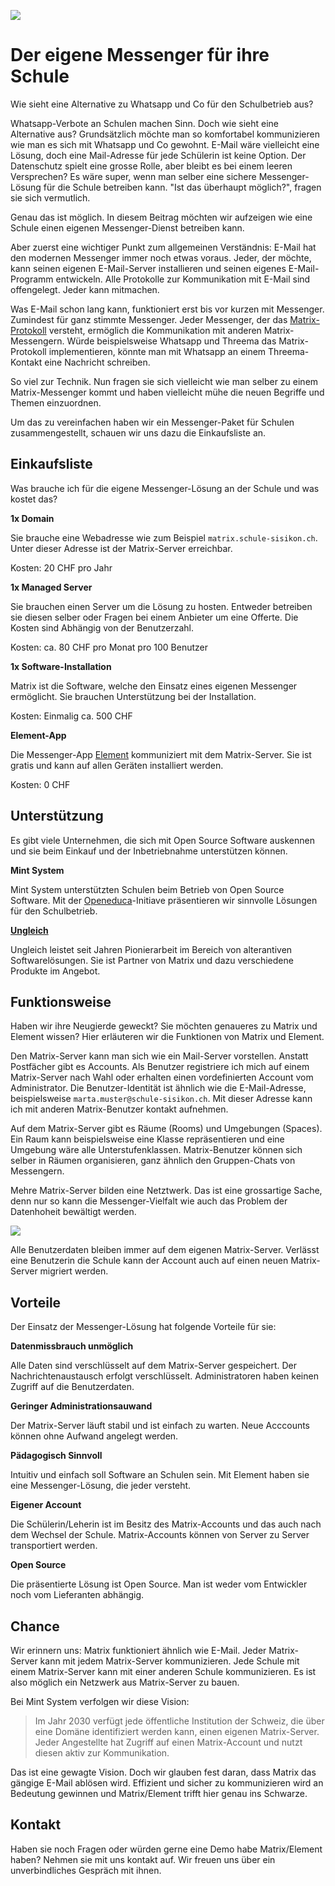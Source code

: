 ![](https://external-preview.redd.it/IZY_3R9NabammEUqD8mO5moNGrwZ8xZDWiHkpsF3tkQ.jpg?auto=webp&s=7d0570d233e76c862a39b0c65ef54a4ec971c92c)

# Der eigene Messenger für ihre Schule
Wie sieht eine Alternative zu Whatsapp und Co für den Schulbetrieb aus?

Whatsapp-Verbote an Schulen machen Sinn. Doch wie sieht eine Alternative aus? Grundsätzlich möchte man so komfortabel kommunizieren wie man es sich mit Whatsapp und Co gewohnt. E-Mail wäre vielleicht eine Lösung, doch eine Mail-Adresse für jede Schülerin ist keine Option. Der Datenschutz spielt eine grosse Rolle, aber bleibt es bei einem leeren Versprechen? Es wäre super, wenn man selber eine sichere Messenger-Lösung für die Schule betreiben kann. "Ist das überhaupt möglich?", fragen sie sich vermutlich.

Genau das ist möglich. In diesem Beitrag möchten wir aufzeigen wie eine Schule einen eigenen Messenger-Dienst betreiben kann.

Aber zuerst eine wichtiger Punkt zum allgemeinen Verständnis: E-Mail hat den modernen Messenger immer noch etwas voraus. Jeder, der möchte, kann seinen eigenen E-Mail-Server installieren und seinen eigenes E-Mail-Programm entwickeln. Alle Protokolle zur Kommunikation mit E-Mail sind offengelegt. Jeder kann mitmachen.

Was E-Mail schon lang kann, funktioniert erst bis vor kurzen mit Messenger. Zumindest für ganz stimmte Messenger. Jeder Messenger, der das [Matrix-Protokoll](https://matrix.org/) versteht, ermöglich die Kommunikation mit anderen Matrix-Messengern. Würde beispielsweise Whatsapp und Threema das Matrix-Protokoll implementieren, könnte man mit Whatsapp an einem Threema-Kontakt eine Nachricht schreiben.

So viel zur Technik. Nun fragen sie sich vielleicht wie man selber zu einem Matrix-Messenger kommt und haben vielleicht mühe die neuen Begriffe und Themen einzuordnen.

Um das zu vereinfachen haben wir ein Messenger-Paket für Schulen zusammengestellt, schauen wir uns dazu die Einkaufsliste an.

## Einkaufsliste

Was brauche ich für die eigene Messenger-Lösung an der Schule und was kostet das?

**1x Domain**

Sie brauche eine Webadresse wie zum Beispiel `matrix.schule-sisikon.ch`. Unter dieser Adresse ist der Matrix-Server erreichbar.

Kosten: 20 CHF pro Jahr

**1x Managed Server**

Sie brauchen einen Server um die Lösung zu hosten. Entweder betreiben sie diesen selber oder Fragen bei einem Anbieter um eine Offerte. Die Kosten sind Abhängig von der Benutzerzahl.

Kosten: ca. 80 CHF pro Monat pro 100 Benutzer

**1x Software-Installation**

Matrix ist die Software, welche den Einsatz eines eigenen Messenger ermöglicht. Sie brauchen Unterstützung bei der Installation.

Kosten: Einmalig ca. 500 CHF

**Element-App**

Die Messenger-App [Element](https://element.io/) kommuniziert mit dem Matrix-Server. Sie ist gratis und kann auf allen Geräten installiert werden.

Kosten: 0 CHF

## Unterstützung

Es gibt viele Unternehmen, die sich mit Open Source Software auskennen und sie beim Einkauf und der Inbetriebnahme unterstützen können.

**Mint System**

Mint System unterstützten Schulen beim Betrieb von Open Source Software. Mit der [Openeduca]()-Initiave präsentieren wir sinnvolle Lösungen für den Schulbetrieb.

**[Ungleich](https://ungleich.ch/)**

Ungleich leistet seit Jahren Pionierarbeit im Bereich von alterantiven Softwarelösungen. Sie ist Partner von Matrix und dazu verschiedene Produkte im Angebot.

## Funktionsweise

Haben wir ihre Neugierde geweckt? Sie möchten genaueres zu Matrix und Element wissen? Hier erläuteren wir die Funktionen von Matrix und Element.

Den Matrix-Server kann man sich wie ein Mail-Server vorstellen. Anstatt Postfächer gibt es Accounts. Als Benutzer registriere ich mich auf einem Matrix-Server nach Wahl oder erhalten einen vordefinierten Account vom Administrator. Die Benutzer-Identität ist ähnlich wie die E-Mail-Adresse, beispielsweise `marta.muster@schule-sisikon.ch`. Mit dieser Adresse kann ich mit anderen Matrix-Benutzer kontakt aufnehmen.

Auf dem Matrix-Server gibt es Räume (Rooms) und Umgebungen (Spaces). Ein Raum kann beispielsweise eine Klasse repräsentieren und eine Umgebung wäre alle Unterstufenklassen. Matrix-Benutzer können sich selber in Räumen organisieren, ganz ähnlich den Gruppen-Chats von Messengern.

Mehre Matrix-Server bilden eine Netztwerk. Das ist eine grossartige Sache, denn nur so kann die Messenger-Vielfalt wie auch das Problem der Datenhoheit bewältigt werden.

![](https://external-content.duckduckgo.com/iu/?u=https%3A%2F%2Fzblesk.net%2Fblog%2Fcontent%2Fimages%2F2020%2F07%2Ffederation.png&f=1&nofb=1)

Alle Benutzerdaten bleiben immer auf dem eigenen Matrix-Server. Verlässt eine Benutzerin die Schule kann der Account auch auf einen neuen Matrix-Server migriert werden.

## Vorteile

Der Einsatz der Messenger-Lösung hat folgende Vorteile für sie:

**Datenmissbrauch unmöglich**

Alle Daten sind verschlüsselt auf dem Matrix-Server gespeichert. Der Nachrichtenaustausch erfolgt verschlüsselt. Administratoren haben keinen Zugriff auf die Benutzerdaten.

**Geringer Administrationsauwand**

Der Matrix-Server läuft stabil und ist einfach zu warten. Neue Acccounts können ohne Aufwand angelegt werden.

**Pädagogisch Sinnvoll**

Intuitiv und einfach soll Software an Schulen sein. Mit Element haben sie eine Messenger-Lösung, die jeder versteht.

**Eigener Account**

Die Schülerin/Leherin ist im Besitz des Matrix-Accounts und das auch nach dem Wechsel der Schule. Matrix-Accounts können von Server zu Server transportiert werden.

**Open Source**

Die präsentierte Lösung ist Open Source. Man ist weder vom Entwickler noch vom Lieferanten abhängig.

## Chance

Wir erinnern uns: Matrix funktioniert ähnlich wie E-Mail. Jeder Matrix-Server kann mit jedem Matrix-Server kommunizieren. Jede Schule mit einem Matrix-Server kann mit einer anderen Schule kommunizieren. Es ist also möglich ein Netzwerk aus Matrix-Server zu bauen.

Bei Mint System verfolgen wir diese Vision:

> Im Jahr 2030 verfügt jede öffentliche Institution der Schweiz, die über eine Domäne identifiziert werden kann, einen eigenen Matrix-Server. Jeder Angestellte hat Zugriff auf einen Matrix-Account und nutzt diesen aktiv zur Kommunikation.

Das ist eine gewagte Vision. Doch wir glauben fest daran, dass Matrix das gängige E-Mail ablösen wird. Effizient und sicher zu kommunizieren wird an Bedeutung gewinnen und Matrix/Element trifft hier genau ins Schwarze.

## Kontakt

Haben sie noch Fragen oder würden gerne eine Demo habe Matrix/Element haben? Nehmen sie mit uns kontakt auf. Wir freuen uns über ein unverbindliches Gespräch mit ihnen.